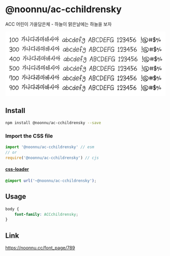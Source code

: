 # @noonnu/ac-cchildrensky

ACC 어린이 가을담은체 - 하늘이 맑은날에는 하늘을 보자

![example](./example.png)

## Install

```bash
npm install @noonnu/ac-cchildrensky --save
```

### Import the CSS file

```js
import '@noonnu/ac-cchildrensky' // esm
// or
require('@noonnu/ac-cchildrensky') // cjs
```

#### [css-loader](https://github.com/webpack-contrib/css-loader)

```css
@import url('~@noonnu/ac-cchildrensky');
```

## Usage

```css
body {
    font-family: ACCchildrensky;
}
```

## Link

https://noonnu.cc/font_page/789
